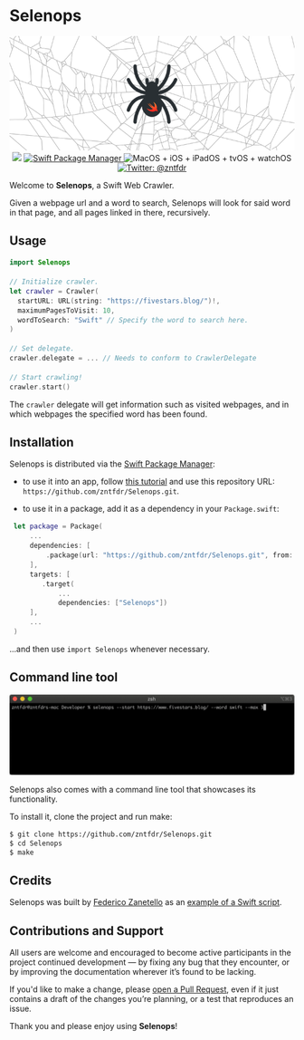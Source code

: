 # Selenops
<p align="center">
    <img src="logo.png" width="580" max-width="90%" alt="Selenops logo" />
    <br/>
    <img src="https://img.shields.io/badge/swift-5.1-orange.svg" />
    <a href="https://swift.org/package-manager">
        <img src="https://img.shields.io/badge/swiftpm-compatible-brightgreen.svg?style=flat" alt="Swift Package Manager" />
    </a>
     <img src="https://img.shields.io/badge/platforms-macOS+iOS+iPadOS+tvOS+watchOS-brightgreen.svg?style=flat" alt="MacOS + iOS + iPadOS + tvOS + watchOS"/>
    <a href="https://twitter.com/zntfdr">
        <img src="https://img.shields.io/badge/twitter-@zntfdr-blue.svg?style=flat" alt="Twitter: @zntfdr" />
    </a>
</p>

Welcome to **Selenops**, a Swift Web Crawler.

Given a webpage url and a word to search, Selenops will look for said word in that page, and all pages linked in there, recursively.

## Usage

```swift
import Selenops

// Initialize crawler.
let crawler = Crawler(
  startURL: URL(string: "https://fivestars.blog/")!,
  maximumPagesToVisit: 10,
  wordToSearch: "Swift" // Specify the word to search here.
)

// Set delegate.
crawler.delegate = ... // Needs to conform to CrawlerDelegate

// Start crawling!
crawler.start()
```

The `crawler` delegate will get information such as visited webpages, and in which webpages the specified word has been found.

## Installation

Selenops is distributed via the [Swift Package Manager](https://swift.org/package-manager):  

- to use it into an app, follow [this tutorial](https://developer.apple.com/documentation/swift_packages/adding_package_dependencies_to_your_app) and use this repository URL: `https://github.com/zntfdr/Selenops.git`.

- to use it in a package, add it as a dependency in your `Package.swift`:
```swift
 let package = Package(
     ...
     dependencies: [
         .package(url: "https://github.com/zntfdr/Selenops.git", from: "2.0.0")
     ],
     targets: [
        .target(
            ...
            dependencies: ["Selenops"])
     ],
     ...
 )
```
  ...and then use `import Selenops` whenever necessary.

## Command line tool
<p align="center">
    <img src="cli-example.gif" max-width="90%" alt="Swift Web Crawler in action" />

Selenops also comes with a command line tool that showcases its functionality.

To install it, clone the project and run make:

```shell
$ git clone https://github.com/zntfdr/Selenops.git
$ cd Selenops
$ make
```

## Credits

Selenops was built by [Federico Zanetello](https://twitter.com/zntfdr) as an [example of a Swift script][selenopsArticle].

## Contributions and Support

All users are welcome and encouraged to become active participants in the project continued development — by fixing any bug that they encounter, or by improving the documentation wherever it’s found to be lacking.

If you'd like to make a change, please [open a Pull Request](https://github.com/zntfdr/Selenops/pull/new), even if it just contains a draft of the changes you’re planning, or a test that reproduces an issue.

Thank you and please enjoy using **Selenops**!

[selenopsArticle]: https://www.fivestars.blog/code/build-web-crawler-swift.html
